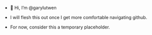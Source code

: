 - 👋 Hi, I’m @garylutwen

- I will flesh this out once I get more comfortable navigating github.
- For now, consider this a temporary placeholder.

<!---
garylutwen/garylutwen is a ✨ special ✨ repository because its `README.md` (this file) appears on your GitHub profile.
You can click the Preview link to take a look at your changes.
--->
